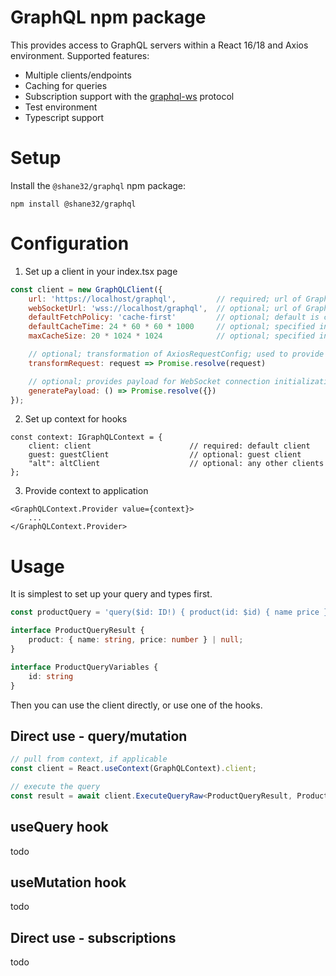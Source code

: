 # GraphQL npm package

This provides access to GraphQL servers within a React 16/18 and Axios environment.  Supported features:

- Multiple clients/endpoints
- Caching for queries
- Subscription support with the [graphql-ws](https://github.com/enisdenjo/graphql-ws) protocol
- Test environment
- Typescript support

# Setup

Install the `@shane32/graphql` npm package:

```
npm install @shane32/graphql
```

# Configuration

1. Set up a client in your index.tsx page

```javascript
const client = new GraphQLClient({
    url: 'https://localhost/graphql',         // required; url of GraphQL endpoint
    webSocketUrl: 'wss://localhost/graphql',  // optional; url of GraphQL WebSocket endpoint
    defaultFetchPolicy: 'cache-first'         // optional; default is cache-first; other options are no-cache and cache-and-network
    defaultCacheTime: 24 * 60 * 60 * 1000     // optional; specified in milliseconds; default is 1 day
    maxCacheSize: 20 * 1024 * 1024            // optional; specified in bytes; default is 20MB

    // optional; transformation of AxiosRequestConfig; used to provide authentication information to request
    transformRequest: request => Promise.resolve(request)

    // optional; provides payload for WebSocket connection initialization messages; used to provide authentication information to request
    generatePayload: () => Promise.resolve({})
});
```

2. Set up context for hooks

```
const context: IGraphQLContext = {
    client: client                      // required: default client
    guest: guestClient                  // optional: guest client
    "alt": altClient                    // optional: any other clients
};
```

3. Provide context to application

```tsx
<GraphQLContext.Provider value={context}>
    ...
</GraphQLContext.Provider>
```

# Usage

It is simplest to set up your query and types first.

```typescript
const productQuery = 'query($id: ID!) { product(id: $id) { name price } }';

interface ProductQueryResult {
    product: { name: string, price: number } | null;
}

interface ProductQueryVariables {
    id: string
}
```

Then you can use the client directly, or use one of the hooks.

## Direct use - query/mutation

```typescript
// pull from context, if applicable
const client = React.useContext(GraphQLContext).client;

// execute the query
const result = await client.ExecuteQueryRaw<ProductQueryResult, ProductQueryVariables>({ query: productQuery, variables: { id: productId } }).result;
```

## useQuery hook

todo

## useMutation hook

todo

## Direct use - subscriptions

todo
